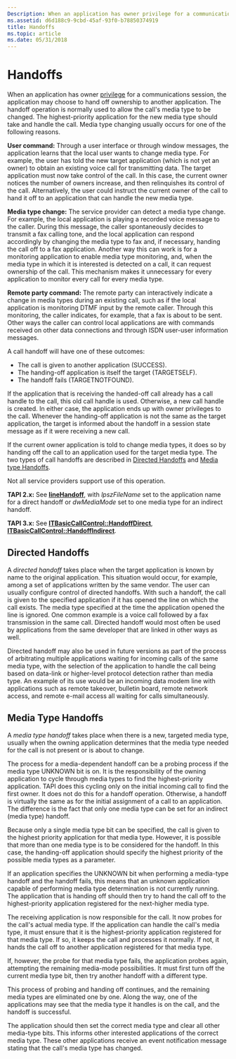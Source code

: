 ```yaml
---
Description: When an application has owner privilege for a communications session, the application may choose to hand off ownership to another application.
ms.assetid: d6d188c9-9cbd-45af-93f0-b78850374919
title: Handoffs
ms.topic: article
ms.date: 05/31/2018
---
```


# Handoffs

When an application has owner [privilege](privilege-ovr.md) for a communications session, the application may choose to hand off ownership to another application. The handoff operation is normally used to allow the call's media type to be changed. The highest-priority application for the new media type should take and handle the call. Media type changing usually occurs for one of the following reasons.

**User command:** Through a user interface or through window messages, the application learns that the local user wants to change media type. For example, the user has told the new target application (which is not yet an owner) to obtain an existing voice call for transmitting data. The target application must now take control of the call. In this case, the current owner notices the number of owners increase, and then relinquishes its control of the call. Alternatively, the user could instruct the current owner of the call to hand it off to an application that can handle the new media type.

**Media type change:** The service provider can detect a media type change. For example, the local application is playing a recorded voice message to the caller. During this message, the caller spontaneously decides to transmit a fax calling tone, and the local application can respond accordingly by changing the media type to fax and, if necessary, handing the call off to a fax application. Another way this can work is for a monitoring application to enable media type monitoring, and, when the media type in which it is interested is detected on a call, it can request ownership of the call. This mechanism makes it unnecessary for every application to monitor every call for every media type.

**Remote party command:** The remote party can interactively indicate a change in media types during an existing call, such as if the local application is monitoring DTMF input by the remote caller. Through this monitoring, the caller indicates, for example, that a fax is about to be sent. Other ways the caller can control local applications are with commands received on other data connections and through ISDN user-user information messages.

A call handoff will have one of these outcomes:

-   The call is given to another application (SUCCESS).
-   The handing-off application is itself the target (TARGETSELF).
-   The handoff fails (TARGETNOTFOUND).

If the application that is receiving the handed-off call already has a call handle to the call, this old call handle is used. Otherwise, a new call handle is created. In either case, the application ends up with owner privileges to the call. Whenever the handing-off application is not the same as the target application, the target is informed about the handoff in a session state message as if it were receiving a new call.

If the current owner application is told to change media types, it does so by handing off the call to an application used for the target media type. The two types of call handoffs are described in [Directed Handoffs](#directed-handoffs) and [Media type Handoffs](#media-type-handoffs).

Not all service providers support use of this operation.

**TAPI 2.x:** See [**lineHandoff**](https://msdn.microsoft.com/en-us/library/ms735980(v=VS.85).aspx), with *lpszFileName* set to the application name for a direct handoff or *dwMediaMode* set to one media type for an indirect handoff.

**TAPI 3.x:** See [**ITBasicCallControl::HandoffDirect**](/windows/desktop/api/tapi3if/nf-tapi3if-itbasiccallcontrol-handoffdirect), [**ITBasicCallControl::HandoffIndirect**](/windows/desktop/api/tapi3if/nf-tapi3if-itbasiccallcontrol-handoffindirect).

## Directed Handoffs

A *directed handoff* takes place when the target application is known by name to the original application. This situation would occur, for example, among a set of applications written by the same vendor. The user can usually configure control of directed handoffs. With such a handoff, the call is given to the specified application if it has opened the line on which the call exists. The media type specified at the time the application opened the line is ignored. One common example is a voice call followed by a fax transmission in the same call. Directed handoff would most often be used by applications from the same developer that are linked in other ways as well.

Directed handoff may also be used in future versions as part of the process of arbitrating multiple applications waiting for incoming calls of the same media type, with the selection of the application to handle the call being based on data-link or higher-level protocol detection rather than media type. An example of its use would be an incoming data modem line with applications such as remote takeover, bulletin board, remote network access, and remote e-mail access all waiting for calls simultaneously.

## Media Type Handoffs

A *media type handoff* takes place when there is a new, targeted media type, usually when the owning application determines that the media type needed for the call is not present or is about to change.

The process for a media-dependent handoff can be a probing process if the media type UNKNOWN bit is on. It is the responsibility of the owning application to cycle through media types to find the highest-priority application. TAPI does this cycling only on the initial incoming call to find the first owner. It does not do this for a handoff operation. Otherwise, a handoff is virtually the same as for the initial assignment of a call to an application. The difference is the fact that only one media type can be set for an indirect (media type) handoff.

Because only a single media type bit can be specified, the call is given to the highest priority application for that media type. However, it is possible that more than one media type is to be considered for the handoff. In this case, the handing-off application should specify the highest priority of the possible media types as a parameter.

If an application specifies the UNKNOWN bit when performing a media-type handoff and the handoff fails, this means that an unknown application capable of performing media type determination is not currently running. The application that is handing off should then try to hand the call off to the highest-priority application registered for the next-higher media type.

The receiving application is now responsible for the call. It now probes for the call's actual media type. If the application can handle the call's media type, it must ensure that it is the highest-priority application registered for that media type. If so, it keeps the call and processes it normally. If not, it hands the call off to another application registered for that media type.

If, however, the probe for that media type fails, the application probes again, attempting the remaining media-mode possibilities. It must first turn off the current media type bit, then try another handoff with a different type.

This process of probing and handing off continues, and the remaining media types are eliminated one by one. Along the way, one of the applications may see that the media type it handles is on the call, and the handoff is successful.

The application should then set the correct media type and clear all other media-type bits. This informs other interested applications of the correct media type. These other applications receive an event notification message stating that the call's media type has changed.

 

 




